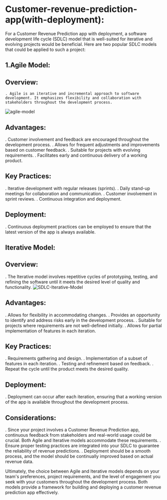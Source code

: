 # Customer-revenue-prediction-app(with-deployment):

For a Customer Revenue Prediction app with deployment, a software development life cycle (SDLC) model that is well-suited for iterative and evolving projects would be beneficial. Here are two popular SDLC models that could be applied to such a project:

## 1.Agile Model:

 ## Overview:
    . Agile is an iterative and incremental approach to software development. It emphasizes flexibility and collaboration with stakeholders throughout the development process.
  ![agile-model](https://github.com/Robin-2023/Customer-revenue-prediction-app-with-deployment-/assets/156986391/e71059ef-b4eb-494b-8399-5f210684b8d6)

 ## Advantages:
   . Customer involvement and feedback are encouraged throughout the development process.
   . Allows for frequent adjustments and improvements based on customer feedback.
   . Suitable for projects with evolving requirements.
   . Facilitates early and continuous delivery of a working product.
 ## Key Practices:
   . Iterative development with regular releases (sprints).
   . Daily stand-up meetings for collaboration and communication.
   . Customer involvement in sprint reviews.
   . Continuous integration and deployment.
 ## Deployment:
   . Continuous deployment practices can be employed to ensure that the latest version of the app is always available.

## Iterative Model:

 ## Overview:
   . The Iterative model involves repetitive cycles of prototyping, testing, and refining the software until it meets the desired level of quality and functionality.
   ![SDLC-Iterative-Model](https://github.com/Robin-2023/Customer-revenue-prediction-app-with-deployment-/assets/156986391/f1e285b5-eb92-4a28-8e1a-00997d8dbf1f)

 ## Advantages:
   . Allows for flexibility in accommodating changes.
   . Provides an opportunity to identify and address risks early in the development process.
   . Suitable for projects where requirements are not well-defined initially.
   . Allows for partial implementation of features in each iteration.
 ## Key Practices:
   . Requirements gathering and design.
   . Implementation of a subset of features in each iteration.
   . Testing and refinement based on feedback.
   . Repeat the cycle until the product meets the desired quality.
 ## Deployment:
   . Deployment can occur after each iteration, ensuring that a working version of the app is available throughout the development process.

 ## Considerations:

  . Since your project involves a Customer Revenue Prediction app, continuous feedback from stakeholders and real-world usage could be crucial. Both Agile and Iterative models accommodate these requirements.
  . Ensure proper testing practices are integrated into your SDLC to guarantee the reliability of revenue predictions.
  . Deployment should be a smooth process, and the model should be continually improved based on actual revenue data.
  
  Ultimately, the choice between Agile and Iterative models depends on your team's preferences, project requirements, and the level of engagement you seek with your customers throughout the development process. Both models provide a framework for building and deploying a customer revenue prediction app effectively.





